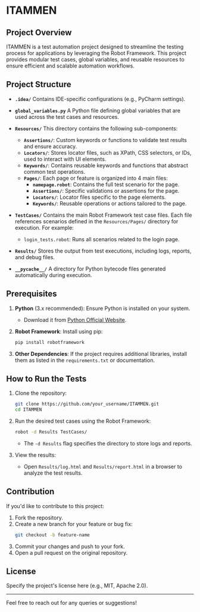 # ITAMMEN

## Project Overview
ITAMMEN is a test automation project designed to streamline the testing process for applications by leveraging the Robot Framework. This project provides modular test cases, global variables, and reusable resources to ensure efficient and scalable automation workflows.

## Project Structure

- **`.idea/`**
  Contains IDE-specific configurations (e.g., PyCharm settings).

- **`global_variables.py`**
  A Python file defining global variables that are used across the test cases and resources.

- **`Resources/`**
  This directory contains the following sub-components:
  - **`Assertions/`**: Custom keywords or functions to validate test results and ensure accuracy.
  - **`Locators/`**: Stores locator files, such as XPath, CSS selectors, or IDs, used to interact with UI elements.
  - **`Keywords/`**: Contains reusable keywords and functions that abstract common test operations.
  - **`Pages/`**: Each page or feature is organized into 4 main files:
    - **`namepage.robot`**: Contains the full test scenario for the page.
    - **`Assertions/`**: Specific validations or assertions for the page.
    - **`Locators/`**: Locator files specific to the page elements.
    - **`Keywords/`**: Reusable operations or actions tailored to the page.

- **`TestCases/`**
  Contains the main Robot Framework test case files. Each file references scenarios defined in the `Resources/Pages/` directory for execution. For example:
  - `login_tests.robot`: Runs all scenarios related to the login page.

- **`Results/`**
  Stores the output from test executions, including logs, reports, and debug files.

- **`__pycache__/`**
  A directory for Python bytecode files generated automatically during execution.

## Prerequisites

1. **Python** (3.x recommended): Ensure Python is installed on your system.
   - Download it from [Python Official Website](https://www.python.org/).

2. **Robot Framework**: Install using pip:
   ```bash
   pip install robotframework
   ```

3. **Other Dependencies**:
   If the project requires additional libraries, install them as listed in the `requirements.txt` or documentation.

## How to Run the Tests

1. Clone the repository:
   ```bash
   git clone https://github.com/your_username/ITAMMEN.git
   cd ITAMMEN
   ```

2. Run the desired test cases using the Robot Framework:
   ```bash
   robot -d Results TestCases/
   ```
   - The `-d Results` flag specifies the directory to store logs and reports.

3. View the results:
   - Open `Results/log.html` and `Results/report.html` in a browser to analyze the test results.

## Contribution
If you'd like to contribute to this project:

1. Fork the repository.
2. Create a new branch for your feature or bug fix:
   ```bash
   git checkout -b feature-name
   ```
3. Commit your changes and push to your fork.
4. Open a pull request on the original repository.

## License
Specify the project's license here (e.g., MIT, Apache 2.0).

---

Feel free to reach out for any queries or suggestions!

